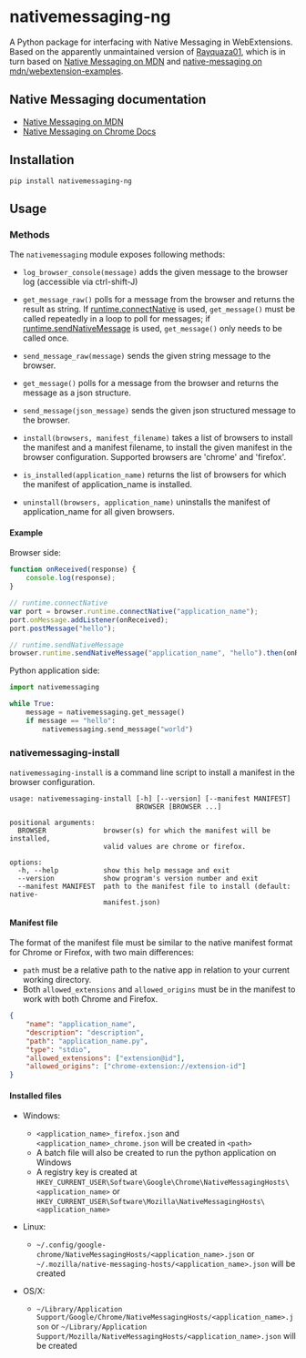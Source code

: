 # nativemessaging-ng
A Python package for interfacing with Native Messaging in WebExtensions. Based on the apparently unmaintained version of [Rayquaza01](https://github.com/Rayquaza01/nativemessaging), which is in turn based on [Native Messaging on MDN](https://developer.mozilla.org/en-US/docs/Mozilla/Add-ons/WebExtensions/Native_messaging#App_side) and [native-messaging on mdn/webextension-examples](https://github.com/mdn/webextensions-examples/tree/master/native-messaging).

## Native Messaging documentation
* [Native Messaging on MDN](https://developer.mozilla.org/en-US/docs/Mozilla/Add-ons/WebExtensions/Native_messaging)
* [Native Messaging on Chrome Docs](https://developer.chrome.com/extensions/nativeMessaging)

## Installation

`pip install nativemessaging-ng`

## Usage

### Methods
The `nativemessaging` module exposes following methods:

* `log_browser_console(message)` adds the given message to the browser log (accessible via ctrl-shift-J)

* `get_message_raw()` polls for a message from the browser and returns the result as string. If [runtime.connectNative](https://developer.mozilla.org/en-US/docs/Mozilla/Add-ons/WebExtensions/API/runtime/connectNative) is used, `get_message()` must be called repeatedly in a loop to poll for messages; if [runtime.sendNativeMessage](https://developer.mozilla.org/en-US/docs/Mozilla/Add-ons/WebExtensions/API/runtime/sendNativeMessage) is used, `get_message()` only needs to be called once.

* `send_message_raw(message)` sends the given string message to the browser.

* `get_message()` polls for a message from the browser and returns the message as a json structure.

* `send_message(json_message)` sends the given json structured message to the browser.

* `install(browsers, manifest_filename)` takes a list of browsers to install the manifest and a manifest filename, to install the given manifest in the browser configuration. Supported browsers are 'chrome' and 'firefox'.

* `is_installed(application_name)` returns the list of browsers for which the manifest of application_name is installed.

* `uninstall(browsers, application_name)` uninstalls the manifest of application_name for all given browsers.

#### Example
Browser side:
```javascript
function onReceived(response) {
    console.log(response);
}

// runtime.connectNative
var port = browser.runtime.connectNative("application_name");
port.onMessage.addListener(onReceived);
port.postMessage("hello");

// runtime.sendNativeMessage
browser.runtime.sendNativeMessage("application_name", "hello").then(onReceived);
```

Python application side:
```python
import nativemessaging

while True:
    message = nativemessaging.get_message()
    if message == "hello":
        nativemessaging.send_message("world")
```

### nativemessaging-install
`nativemessaging-install` is a command line script to install a manifest in the browser configuration.

```
usage: nativemessaging-install [-h] [--version] [--manifest MANIFEST]
                               BROWSER [BROWSER ...]

positional arguments:
  BROWSER              browser(s) for which the manifest will be installed,
                       valid values are chrome or firefox.

options:
  -h, --help           show this help message and exit
  --version            show program's version number and exit
  --manifest MANIFEST  path to the manifest file to install (default: native-
                       manifest.json)
```

#### Manifest file
The format of the manifest file must be similar to the native manifest format for Chrome or Firefox, with two main differences:
 * `path` must be a relative path to the native app in relation to your current working directory.
 * Both `allowed_extensions` and `allowed_origins` must be in the manifest to work with both Chrome and Firefox.
 
```json
{
    "name": "application_name",
    "description": "description",
    "path": "application_name.py",
    "type": "stdio",
    "allowed_extensions": ["extension@id"],
    "allowed_origins": ["chrome-extension://extension-id"]
}
```

#### Installed files
* Windows:
  - `<application_name>_firefox.json` and `<application_name>_chrome.json` will be created in `<path>`
  - A batch file will also be created to run the python application on Windows
  - A registry key is created at `HKEY_CURRENT_USER\Software\Google\Chrome\NativeMessagingHosts\<application_name>` or `HKEY_CURRENT_USER\Software\Mozilla\NativeMessagingHosts\<application_name>`

* Linux:
  - `~/.config/google-chrome/NativeMessagingHosts/<application_name>.json` or `~/.mozilla/native-messaging-hosts/<application_name>.json` will be created

* OS/X:
  - `~/Library/Application Support/Google/Chrome/NativeMessagingHosts/<application_name>.json` or `~/Library/Application Support/Mozilla/NativeMessagingHosts/<application_name>.json` will be created

